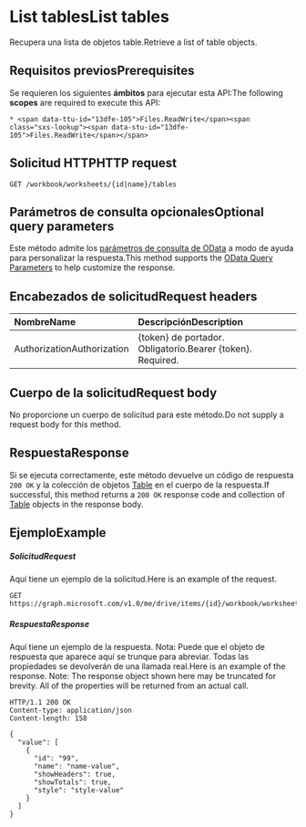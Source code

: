 # <a name="list-tables"></a><span data-ttu-id="13dfe-101">List tables</span><span class="sxs-lookup"><span data-stu-id="13dfe-101">List tables</span></span>

<span data-ttu-id="13dfe-102">Recupera una lista de objetos table.</span><span class="sxs-lookup"><span data-stu-id="13dfe-102">Retrieve a list of table objects.</span></span>
## <a name="prerequisites"></a><span data-ttu-id="13dfe-103">Requisitos previos</span><span class="sxs-lookup"><span data-stu-id="13dfe-103">Prerequisites</span></span>
<span data-ttu-id="13dfe-104">Se requieren los siguientes **ámbitos** para ejecutar esta API:</span><span class="sxs-lookup"><span data-stu-id="13dfe-104">The following **scopes** are required to execute this API:</span></span> 

    * <span data-ttu-id="13dfe-105">Files.ReadWrite</span><span class="sxs-lookup"><span data-stu-id="13dfe-105">Files.ReadWrite</span></span>

## <a name="http-request"></a><span data-ttu-id="13dfe-106">Solicitud HTTP</span><span class="sxs-lookup"><span data-stu-id="13dfe-106">HTTP request</span></span>
<!-- { "blockType": "ignored" } -->
```http
GET /workbook/worksheets/{id|name}/tables
```
## <a name="optional-query-parameters"></a><span data-ttu-id="13dfe-107">Parámetros de consulta opcionales</span><span class="sxs-lookup"><span data-stu-id="13dfe-107">Optional query parameters</span></span>
<span data-ttu-id="13dfe-108">Este método admite los [parámetros de consulta de OData](http://developer.microsoft.com/en-us/graph/docs/overview/query_parameters) a modo de ayuda para personalizar la respuesta.</span><span class="sxs-lookup"><span data-stu-id="13dfe-108">This method supports the [OData Query Parameters](http://developer.microsoft.com/en-us/graph/docs/overview/query_parameters) to help customize the response.</span></span>

## <a name="request-headers"></a><span data-ttu-id="13dfe-109">Encabezados de solicitud</span><span class="sxs-lookup"><span data-stu-id="13dfe-109">Request headers</span></span>
| <span data-ttu-id="13dfe-110">Nombre</span><span class="sxs-lookup"><span data-stu-id="13dfe-110">Name</span></span>      |<span data-ttu-id="13dfe-111">Descripción</span><span class="sxs-lookup"><span data-stu-id="13dfe-111">Description</span></span>|
|:----------|:----------|
| <span data-ttu-id="13dfe-112">Authorization</span><span class="sxs-lookup"><span data-stu-id="13dfe-112">Authorization</span></span>  | <span data-ttu-id="13dfe-p101">{token} de portador. Obligatorio.</span><span class="sxs-lookup"><span data-stu-id="13dfe-p101">Bearer {token}. Required.</span></span> |


## <a name="request-body"></a><span data-ttu-id="13dfe-115">Cuerpo de la solicitud</span><span class="sxs-lookup"><span data-stu-id="13dfe-115">Request body</span></span>
<span data-ttu-id="13dfe-116">No proporcione un cuerpo de solicitud para este método.</span><span class="sxs-lookup"><span data-stu-id="13dfe-116">Do not supply a request body for this method.</span></span>

## <a name="response"></a><span data-ttu-id="13dfe-117">Respuesta</span><span class="sxs-lookup"><span data-stu-id="13dfe-117">Response</span></span>

<span data-ttu-id="13dfe-118">Si se ejecuta correctamente, este método devuelve un código de respuesta `200 OK` y la colección de objetos [Table](../resources/table.md) en el cuerpo de la respuesta.</span><span class="sxs-lookup"><span data-stu-id="13dfe-118">If successful, this method returns a `200 OK` response code and collection of [Table](../resources/table.md) objects in the response body.</span></span>
## <a name="example"></a><span data-ttu-id="13dfe-119">Ejemplo</span><span class="sxs-lookup"><span data-stu-id="13dfe-119">Example</span></span>
##### <a name="request"></a><span data-ttu-id="13dfe-120">Solicitud</span><span class="sxs-lookup"><span data-stu-id="13dfe-120">Request</span></span>
<span data-ttu-id="13dfe-121">Aquí tiene un ejemplo de la solicitud.</span><span class="sxs-lookup"><span data-stu-id="13dfe-121">Here is an example of the request.</span></span>
<!-- {
  "blockType": "request",
  "name": "get_tables"
}-->
```http
GET https://graph.microsoft.com/v1.0/me/drive/items/{id}/workbook/worksheets/{id|name}/tables
```
##### <a name="response"></a><span data-ttu-id="13dfe-122">Respuesta</span><span class="sxs-lookup"><span data-stu-id="13dfe-122">Response</span></span>
<span data-ttu-id="13dfe-p102">Aquí tiene un ejemplo de la respuesta. Nota: Puede que el objeto de respuesta que aparece aquí se trunque para abreviar. Todas las propiedades se devolverán de una llamada real.</span><span class="sxs-lookup"><span data-stu-id="13dfe-p102">Here is an example of the response. Note: The response object shown here may be truncated for brevity. All of the properties will be returned from an actual call.</span></span>
<!-- {
  "blockType": "response",
  "truncated": true,
  "@odata.type": "microsoft.graph.table",
  "isCollection": true
} -->
```http
HTTP/1.1 200 OK
Content-type: application/json
Content-length: 158

{
  "value": [
    {
      "id": "99",
      "name": "name-value",
      "showHeaders": true,
      "showTotals": true,
      "style": "style-value"
    }
  ]
}
```

<!-- uuid: 8fcb5dbc-d5aa-4681-8e31-b001d5168d79
2015-10-25 14:57:30 UTC -->
<!-- {
  "type": "#page.annotation",
  "description": "List tables",
  "keywords": "",
  "section": "documentation",
  "tocPath": ""
}-->
